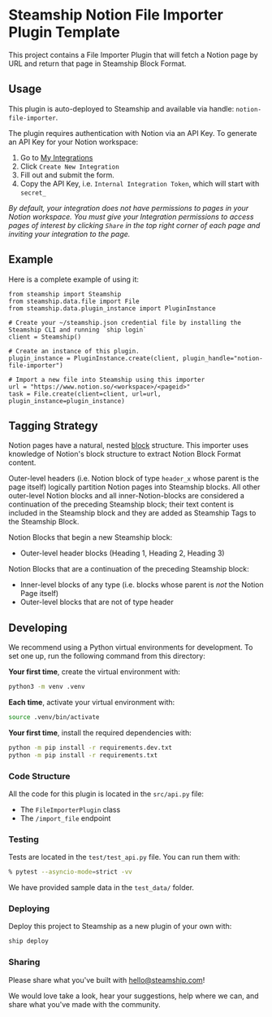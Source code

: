 # Steamship Notion File Importer Plugin Template

This project contains a File Importer Plugin that will fetch a Notion page by URL and return that page in Steamship Block Format.

## Usage

This plugin is auto-deployed to Steamship and available via handle: `notion-file-importer`.

The plugin requires authentication with Notion via an API Key. To generate an API Key for your Notion
workspace:
1.  Go to [My Integrations](https://www.notion.so/my-integrations)
2. Click `Create New Integration`
3. Fill out and submit the form.
5. Copy the API Key, i.e. `Internal Integration Token`, which will start with `secret_`

*By default, your integration does not have permissions to pages in your Notion workspace. You must give your Integration permissions to access pages of interest by clicking `Share` in the top right corner of each page and inviting your integration to the page.*


## Example 

Here is a complete example of using it:

```
from steamship import Steamship
from steamship.data.file import File
from steamship.data.plugin_instance import PluginInstance

# Create your ~/steamship.json credential file by installing the Steamship CLI and running `ship login`
client = Steamship()   

# Create an instance of this plugin. 
plugin_instance = PluginInstance.create(client, plugin_handle="notion-file-importer")

# Import a new file into Steamship using this importer
url = "https://www.notion.so/<workspace>/<pageid>"
task = File.create(client=client, url=url, plugin_instance=plugin_instance)

```

## Tagging Strategy

Notion pages have a natural, nested [block](https://developers.notion.com/reference/block) structure. This importer uses knowledge of Notion's block structure to extract Notion Block Format content.

Outer-level headers (i.e. Notion block of type `header_x` whose parent is the page itself) logically partition Notion pages into Steamship blocks. All other outer-level Notion blocks and all inner-Notion-blocks are considered a continuation of the preceding Steamship block; their text content is included in the Steamship block and they are added as Steamship Tags to the Steamship Block.

Notion Blocks that begin a new Steamship block:
- Outer-level header blocks (Heading 1, Heading 2, Heading 3)

Notion Blocks that are a continuation of the preceding Steamship block:
- Inner-level blocks of any type (i.e. blocks whose parent is *not* the Notion Page itself)
- Outer-level blocks that are not of type header

## Developing

We recommend using a Python virtual environments for development.
To set one up, run the following command from this directory:

**Your first time**, create the virtual environment with:

```bash
python3 -m venv .venv
```

**Each time**, activate your virtual environment with:

```bash
source .venv/bin/activate
```

**Your first time**, install the required dependencies with:

```bash
python -m pip install -r requirements.dev.txt
python -m pip install -r requirements.txt
```

### Code Structure

All the code for this plugin is located in the `src/api.py` file:

* The `FileImporterPlugin` class
* The `/import_file` endpoint

### Testing

Tests are located in the `test/test_api.py` file. You can run them with:

```bash
% pytest --asyncio-mode=strict -vv
```

We have provided sample data in the `test_data/` folder.

### Deploying

Deploy this project to Steamship as a new plugin of your own with:

```bash
ship deploy
```

### Sharing

Please share what you've built with hello@steamship.com!

We would love take a look, hear your suggestions, help where we can, and share what you've made with the community.